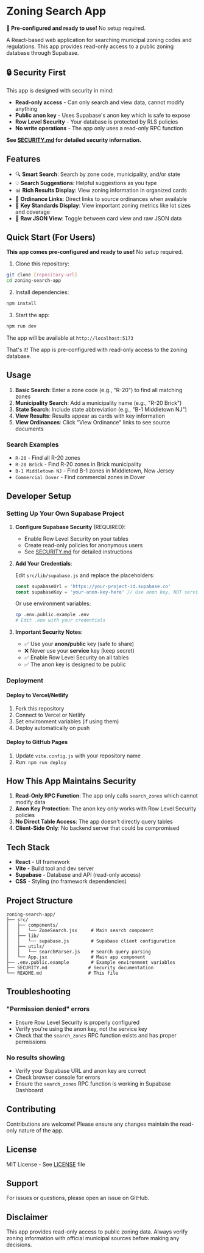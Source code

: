# Zoning Search App

**🎯 Pre-configured and ready to use!** No setup required.

A React-based web application for searching municipal zoning codes and regulations. This app provides read-only access to a public zoning database through Supabase.

## 🔒 Security First

This app is designed with security in mind:
- **Read-only access** - Can only search and view data, cannot modify anything
- **Public anon key** - Uses Supabase's anon key which is safe to expose
- **Row Level Security** - Your database is protected by RLS policies
- **No write operations** - The app only uses a read-only RPC function

**See [SECURITY.md](SECURITY.md) for detailed security information.**

## Features

- 🔍 **Smart Search**: Search by zone code, municipality, and/or state
- 💡 **Search Suggestions**: Helpful suggestions as you type
- 📊 **Rich Results Display**: View zoning information in organized cards
- 📄 **Ordinance Links**: Direct links to source ordinances when available
- 📏 **Key Standards Display**: View important zoning metrics like lot sizes and coverage
- 🔧 **Raw JSON View**: Toggle between card view and raw JSON data

## Quick Start (For Users)

**This app comes pre-configured and ready to use!** No setup required.

1. Clone this repository:
```bash
git clone [repository-url]
cd zoning-search-app
```

2. Install dependencies:
```bash
npm install
```

3. Start the app:
```bash
npm run dev
```

The app will be available at `http://localhost:5173`

That's it! The app is pre-configured with read-only access to the zoning database.

## Usage

1. **Basic Search**: Enter a zone code (e.g., "R-20") to find all matching zones
2. **Municipality Search**: Add a municipality name (e.g., "R-20 Brick")
3. **State Search**: Include state abbreviation (e.g., "B-1 Middletown NJ")
4. **View Results**: Results appear as cards with key information
5. **View Ordinances**: Click "View Ordinance" links to see source documents

### Search Examples

- `R-20` - Find all R-20 zones
- `R-20 Brick` - Find R-20 zones in Brick municipality
- `B-1 Middletown NJ` - Find B-1 zones in Middletown, New Jersey
- `Commercial Dover` - Find commercial zones in Dover

## Developer Setup

### Setting Up Your Own Supabase Project

1. **Configure Supabase Security** (REQUIRED):
   - Enable Row Level Security on your tables
   - Create read-only policies for anonymous users
   - See [SECURITY.md](SECURITY.md) for detailed instructions

2. **Add Your Credentials**:
   
   Edit `src/lib/supabase.js` and replace the placeholders:
   ```javascript
   const supabaseUrl = 'https://your-project-id.supabase.co'
   const supabaseKey = 'your-anon-key-here' // Use anon key, NOT service key!
   ```

   Or use environment variables:
   ```bash
   cp .env.public.example .env
   # Edit .env with your credentials
   ```

3. **Important Security Notes**:
   - ✅ Use your **anon/public** key (safe to share)
   - ❌ Never use your **service** key (keep secret)
   - ✅ Enable Row Level Security on all tables
   - ✅ The anon key is designed to be public

### Deployment

#### Deploy to Vercel/Netlify

1. Fork this repository
2. Connect to Vercel or Netlify
3. Set environment variables (if using them)
4. Deploy automatically on push

#### Deploy to GitHub Pages

1. Update `vite.config.js` with your repository name
2. Run: `npm run deploy`

## How This App Maintains Security

1. **Read-Only RPC Function**: The app only calls `search_zones` which cannot modify data
2. **Anon Key Protection**: The anon key only works with Row Level Security policies
3. **No Direct Table Access**: The app doesn't directly query tables
4. **Client-Side Only**: No backend server that could be compromised

## Tech Stack

- **React** - UI framework
- **Vite** - Build tool and dev server
- **Supabase** - Database and API (read-only access)
- **CSS** - Styling (no framework dependencies)

## Project Structure

```
zoning-search-app/
├── src/
│   ├── components/
│   │   └── ZoneSearch.jsx     # Main search component
│   ├── lib/
│   │   └── supabase.js        # Supabase client configuration
│   ├── utils/
│   │   └── searchParser.js    # Search query parsing
│   └── App.jsx                # Main app component
├── .env.public.example        # Example environment variables
├── SECURITY.md               # Security documentation
└── README.md                 # This file
```

## Troubleshooting

### "Permission denied" errors
- Ensure Row Level Security is properly configured
- Verify you're using the anon key, not the service key
- Check that the `search_zones` RPC function exists and has proper permissions

### No results showing
- Verify your Supabase URL and anon key are correct
- Check browser console for errors
- Ensure the `search_zones` RPC function is working in Supabase Dashboard

## Contributing

Contributions are welcome! Please ensure any changes maintain the read-only nature of the app.

## License

MIT License - See [LICENSE](LICENSE) file

## Support

For issues or questions, please open an issue on GitHub.

## Disclaimer

This app provides read-only access to public zoning data. Always verify zoning information with official municipal sources before making any decisions.